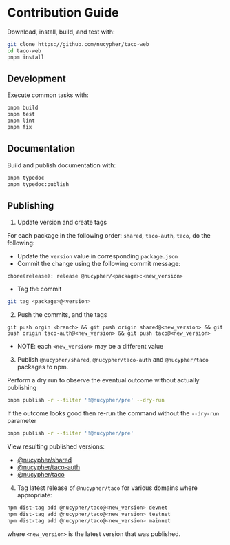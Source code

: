 # Contribution Guide

Download, install, build, and test with:

```bash
git clone https://github.com/nucypher/taco-web
cd taco-web
pnpm install
```

## Development

Execute common tasks with:

```bash
pnpm build
pnpm test
pnpm lint
pnpm fix
```

## Documentation

Build and publish documentation with:

```bash
pnpm typedoc
pnpm typedoc:publish
```

## Publishing

1. Update version and create tags

For each package in the following order: `shared`, `taco-auth`, `taco`, do the following:
- Update the `version` value in corresponding `package.json`
- Commit the change using the following commit message:
```
chore(release): release @nucypher/<package>:<new_version>
```
- Tag the commit
```bash
git tag <package>@<version>
```

2. Push the commits, and the tags
```
git push orgin <branch> && git push origin shared@<new_version> && git push origin taco-auth@<new_version> && git push taco@<new_version>
```
* NOTE: each `<new_version>` may be a different value

3. Publish `@nucypher/shared`, `@nucypher/taco-auth` and `@nucypher/taco` packages to npm.

Perform a dry run to observe the eventual outcome without actually publishing
```bash
pnpm publish -r --filter '!@nucypher/pre' --dry-run
```

If the outcome looks good then re-run the command without the `--dry-run` parameter
```bash
pnpm publish -r --filter '!@nucypher/pre'
```

View resulting published versions:
- [@nucypher/shared](https://www.npmjs.com/package/@nucypher/shared?activeTab=versions)
- [@nucypher/taco-auth](https://www.npmjs.com/package/@nucypher/taco-auth?activeTab=versions)
- [@nucypher/taco](https://www.npmjs.com/package/@nucypher/taco?activeTab=versions)

4. Tag latest release of `@nucypher/taco` for various domains where appropriate:
```bash
npm dist-tag add @nucypher/taco@<new_version> devnet
npm dist-tag add @nucypher/taco@<new_version> testnet
npm dist-tag add @nucypher/taco@<new_version> mainnet
```

where `<new_version>` is the latest version that was published.
